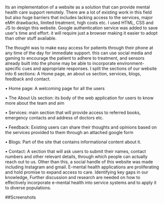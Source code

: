Its an implementation of a website as a solution that can provide mental health care support remotely. There are a lot of existing work in this field but also huge barriers that includes lacking access to the services, major eMH drawbacks, limited treatment, high costs etc. I used HTML, CSS and JS to design this website. Google authentication service was added to save user's time and effort. it will require just a browser making it easier to adopt than other stuff available.

The thought was to make easy access for patients through their phone at any time of the day for immediate support. this can use social media and gaming to encourage the patient to adhere to treatment, and sensors already built into the phone may be able to incorporate environment-specific cues and appropriate responses. I split the sections of our website into 6 sections: A Home page, an about us section, services, blogs, feedback and contact.

• Home page:
A welcoming page for all the users

• The About Us section:
its body of the web application for users to know more about the team and aim

• Services:
main section that will provide access to referred books, emergency contacts and address of doctors etc.

• Feedback:
Existing users can share their thoughts and opinions based on the services provided to them through an attached google form

• Blogs:
Part of the site that contains informational content about it.

• Contact:
A section that will ask users to submit their names, contact numbers and other relevant details, through which people can actually reach out to us. Other than this, a social handle of this website was made including Instagram and gmail. E-mental health applications are proliferating and hold promise to expand access to care. Identifying key gaps in our knowledge, Further discussion and research are needed on how to effectively incorporate e-mental health into service systems and to apply it to diverse populations.

##Screenshots
